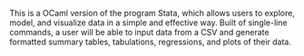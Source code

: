   This is a OCaml version of the program Stata, which allows users to explore, model, and visualize data in a simple and effective way. 
  Built of single-line commands, a user will be able to input data from a CSV and generate formatted summary tables,
  tabulations, regressions, and plots of their data.